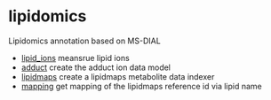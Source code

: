 ﻿# lipidomics

Lipidomics annotation based on MS-DIAL

+ [lipid_ions](lipidomics/lipid_ions.1) meansrue lipid ions
+ [adduct](lipidomics/adduct.1) create the adduct ion data model
+ [lipidmaps](lipidomics/lipidmaps.1) create a lipidmaps metabolite data indexer
+ [mapping](lipidomics/mapping.1) get mapping of the lipidmaps reference id via lipid name
